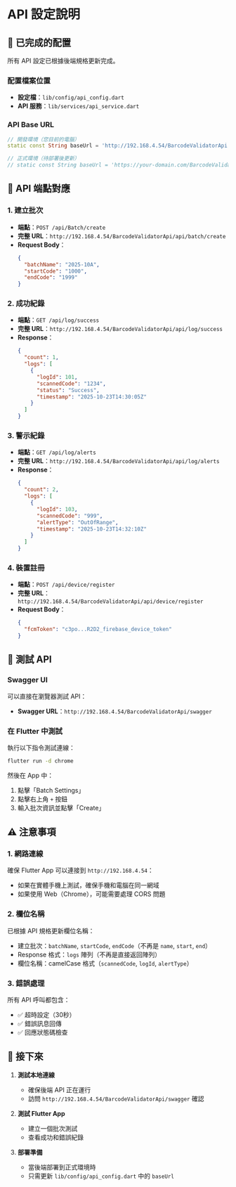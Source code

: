 # API 設定說明

## 🔧 已完成的配置

所有 API 設定已根據後端規格更新完成。

### 配置檔案位置

- **設定檔**：`lib/config/api_config.dart`
- **API 服務**：`lib/services/api_service.dart`

### API Base URL

```dart
// 開發環境（您目前的電腦）
static const String baseUrl = 'http://192.168.4.54/BarcodeValidatorApi';

// 正式環境（待部署後更新）
// static const String baseUrl = 'https://your-domain.com/BarcodeValidatorApi';
```

## 📡 API 端點對應

### 1. 建立批次

- **端點**：`POST /api/Batch/create`
- **完整 URL**：`http://192.168.4.54/BarcodeValidatorApi/api/batch/create`
- **Request Body**：
  ```json
  {
    "batchName": "2025-10A",
    "startCode": "1000",
    "endCode": "1999"
  }
  ```

### 2. 成功紀錄

- **端點**：`GET /api/log/success`
- **完整 URL**：`http://192.168.4.54/BarcodeValidatorApi/api/log/success`
- **Response**：
  ```json
  {
    "count": 1,
    "logs": [
      {
        "logId": 101,
        "scannedCode": "1234",
        "status": "Success",
        "timestamp": "2025-10-23T14:30:05Z"
      }
    ]
  }
  ```

### 3. 警示紀錄

- **端點**：`GET /api/log/alerts`
- **完整 URL**：`http://192.168.4.54/BarcodeValidatorApi/api/log/alerts`
- **Response**：
  ```json
  {
    "count": 2,
    "logs": [
      {
        "logId": 103,
        "scannedCode": "999",
        "alertType": "OutOfRange",
        "timestamp": "2025-10-23T14:32:10Z"
      }
    ]
  }
  ```

### 4. 裝置註冊

- **端點**：`POST /api/device/register`
- **完整 URL**：`http://192.168.4.54/BarcodeValidatorApi/api/device/register`
- **Request Body**：
  ```json
  {
    "fcmToken": "c3po...R2D2_firebase_device_token"
  }
  ```

## 🧪 測試 API

### Swagger UI

可以直接在瀏覽器測試 API：
- **Swagger URL**：`http://192.168.4.54/BarcodeValidatorApi/swagger`

### 在 Flutter 中測試

執行以下指令測試連線：

```bash
flutter run -d chrome
```

然後在 App 中：
1. 點擊「Batch Settings」
2. 點擊右上角 `+` 按鈕
3. 輸入批次資訊並點擊「Create」

## ⚠️ 注意事項

### 1. 網路連線

確保 Flutter App 可以連接到 `http://192.168.4.54`：
- 如果在實體手機上測試，確保手機和電腦在同一網域
- 如果使用 Web（Chrome），可能需要處理 CORS 問題

### 2. 欄位名稱

已根據 API 規格更新欄位名稱：
- 建立批次：`batchName`, `startCode`, `endCode`（不再是 `name`, `start`, `end`）
- Response 格式：`logs` 陣列（不再是直接返回陣列）
- 欄位名稱：camelCase 格式（`scannedCode`, `logId`, `alertType`）

### 3. 錯誤處理

所有 API 呼叫都包含：
- ✅ 超時設定（30秒）
- ✅ 錯誤訊息回傳
- ✅ 回應狀態碼檢查

## 🚀 接下來

1. **測試本地連線**
   - 確保後端 API 正在運行
   - 訪問 `http://192.168.4.54/BarcodeValidatorApi/swagger` 確認

2. **測試 Flutter App**
   - 建立一個批次測試
   - 查看成功和錯誤紀錄

3. **部署準備**
   - 當後端部署到正式環境時
   - 只需更新 `lib/config/api_config.dart` 中的 `baseUrl`

